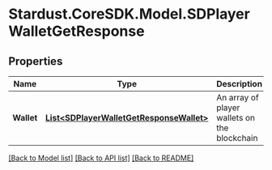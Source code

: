 # Stardust.CoreSDK.Model.SDPlayerWalletGetResponse
## Properties

Name | Type | Description | Notes
------------ | ------------- | ------------- | -------------
**Wallet** | [**List&lt;SDPlayerWalletGetResponseWallet&gt;**](SDPlayerWalletGetResponseWallet.md) | An array of player wallets on the blockchain | 

[[Back to Model list]](../README.md#documentation-for-models) [[Back to API list]](../README.md#documentation-for-api-endpoints) [[Back to README]](../README.md)

